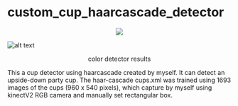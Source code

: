 # custom_cup_haarcascade_detector

<p align="center">
<img src="https://github.com/zhouyuan7/custom_cup_haarcascade_detector/blob/master/readme_source/video3_gif.gif"/>
</p>

![alt text](https://github.com/zhouyuan7/custom_cup_haarcascade_detector/blob/master/readme_source/performance.jpeg)
<p align="center">
color detector results
</p>
This a cup detector using haarcascade created by myself. It can detect an upside-down party cup. The haar-cascade cups.xml was trained using 1693 images of the cups (960 x 540 pixels), which capture by myself using kinectV2 RGB camera and manually set rectangular box.  
